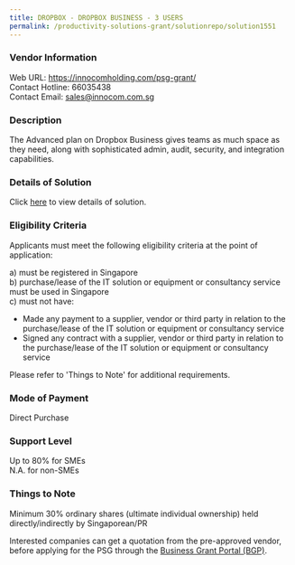 ```yaml
---
title: DROPBOX - DROPBOX BUSINESS - 3 USERS
permalink: /productivity-solutions-grant/solutionrepo/solution1551
---
```


### Vendor Information
Web URL: https://innocomholding.com/psg-grant/ <br>Contact Hotline: 66035438 <br>Contact Email: sales@innocom.com.sg <br>

### Description

The Advanced plan on Dropbox Business gives teams as much space as they need, along with sophisticated admin, audit, security, and integration capabilities.

### Details of Solution

Click <a href='https://www.gobusiness.gov.sg/images/psg/Desensitised_Innocom_20200642_Annex_3_Part_1.pdf' target='_blank'>here</a> to view details of solution.

### Eligibility Criteria

Applicants must meet the following eligibility criteria at the point of application:

a) must be registered in Singapore <br>
b) purchase/lease of the IT solution or equipment or consultancy service must be used in Singapore <br>
c) must not have:
- Made any payment to a supplier, vendor or third party in relation to the purchase/lease of the IT solution or equipment or consultancy service
- Signed any contract with a supplier, vendor or third party in relation to the purchase/lease of the IT solution or equipment or consultancy service

Please refer to 'Things to Note' for additional requirements.

### Mode of Payment
Direct Purchase

### Support Level
Up to 80% for SMEs <br>
N.A. for non-SMEs

### Things to Note
Minimum 30% ordinary shares (ultimate individual ownership) held directly/indirectly by Singaporean/PR

Interested companies can get a quotation from the pre-approved vendor, before applying for the PSG through the <a target='_blank' href='https://www.businessgrants.gov.sg/'>Business Grant Portal (BGP)</a>.
